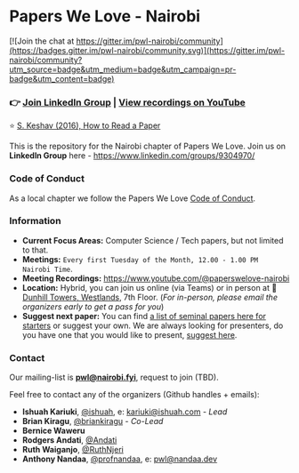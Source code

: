 # Papers We Love - Nairobi

[![Join the chat at https://gitter.im/pwl-nairobi/community](https://badges.gitter.im/pwl-nairobi/community.svg)](https://gitter.im/pwl-nairobi/community?utm_source=badge&utm_medium=badge&utm_campaign=pr-badge&utm_content=badge)

### 👉 [Join LinkedIn Group](https://www.linkedin.com/groups/9304970/) | [View recordings on YouTube](https://www.youtube.com/@paperswelove-nairobi)

⭐ [S. Keshav (2016), How to Read a Paper](./papers/paper-reading.pdf)

This is the repository for the Nairobi chapter of Papers We Love. Join us on **LinkedIn Group** here - https://www.linkedin.com/groups/9304970/


### Code of Conduct

As a local chapter we follow the Papers We Love [Code of Conduct](https://github.com/papers-we-love/nairobi/blob/main/code-of-conduct.md).

### Information

- **Current Focus Areas:** Computer Science / Tech papers, but not limited to that.
- **Meetings:** `Every first Tuesday of the Month, 12.00 - 1.00 PM Nairobi Time`.
- **Meeting Recordings:** https://www.youtube.com/@paperswelove-nairobi
- **Location:** Hybrid, you can join us online (via Teams) or in person at 📍 [Dunhill Towers, Westlands](https://goo.gl/maps/nt5qDpUJM3qDRXsU6), 7th Floor. (_For in-person, please email the organizers early to get a pass for you_)
- **Suggest next paper:** You can find [a list of seminal papers here for starters](https://github.com/papers-we-love/papers-we-love) or suggest your own. We are always looking for presenters, do you have one that you would like to present, [suggest here](https://github.com/papers-we-love/nairobi/issues/new).

### Contact

Our mailing-list is **pwl@nairobi.fyi**, request to join <here> (TBD).

Feel free to contact any of the organizers (Github handles + emails):

- **Ishuah Kariuki**, [@ishuah](https://github.com/ishuah), e: kariuki@ishuah.com - _Lead_
- **Brian Kiragu**, [@briankiragu](https://github.com/briankiragu) - _Co-Lead_
- **Bernice Waweru**
- **Rodgers Andati**, [@Andati](https://github.com/andati)
- **Ruth Waiganjo**, [@RuthNjeri](https://github.com/RuthNjeri)
- **Anthony Nandaa**, [@profnandaa](https://github.com/profnandaa), e: pwl@nandaa.dev

